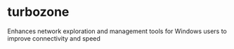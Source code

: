 # turbozone
Enhances network exploration and management tools for Windows users to improve connectivity and speed
